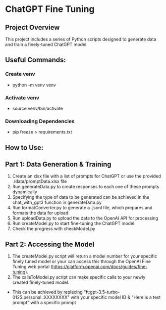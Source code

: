 # ChatGPT Fine Tuning

## Project Overview
This project includes a series of Python scripts designed to generate data and train a finely-tuned ChatGPT model.


## Useful Commands:

### Create venv

- python -m venv venv

### Activate venv

- source venv/bin/activate

### Downloading Dependencies

- pip freeze > requirements.txt


## How to Use:

## Part 1: Data Generation & Training

1) Create an xlsx file with a list of prompts for ChatGPT or use the provided ./data/promptData.xlsx file
2) Run generateData.py to create responses to each one of these prompts dynamically
3) Specifying the type of data to be generated can be achieved in the chat_with_gpt3 function in generateData.py 
3) Run formatConverter.py to generate a .jsonl file, which prepares and formats the data for upload
4) Run uploadData.py to upload the data to the OpenAI API for processing
5) Run createModel.py to start fine-tuning the ChatGPT model
6) Check the progress with checkModel.py

## Part 2: Accessing the Model

1) The createModel.py script will return a model number for your specific finely tuned model or your can access this through the OpenAI Fine Tuning web portal (https://platform.openai.com/docs/guides/fine-tuning).
2) The callsToModel.py script can make specific calls to your newly created finely-tuned model.

- This can be achieved by replacing "ft:gpt-3.5-turbo-0125:personal::XXXXXXXX" with your specific model ID
& "Here is a test prompt" with a specific prompt




